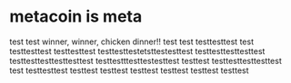 # metacoin is meta

test
test
winner, winner, chicken dinner!!
test
test
testtesttest
test
testtesttest
testtesttest
testtesttestetsttestesttest
testtesttesttesttest
testtesttesttesttesttest
testtestttesttestesttest
testtest
testtesttesttesttest
test
testtesttest
testtest
testtest
testtest
testtest
testtest
testtest
